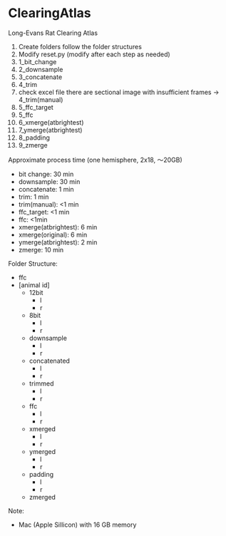 # ClearingAtlas
Long-Evans Rat Clearing Atlas

1. Create folders
    follow the folder structures
2. Modify reset.py (modify after each step as needed)
3. 1_bit_change
4. 2_downsample
5. 3_concatenate
6. 4_trim
7. check excel file
    there are sectional image with insufficient frames -> 4_trim(manual)
8. 5_ffc_target
9. 5_ffc
10. 6_xmerge(atbrightest)
11. 7_ymerge(atbrightest)
12. 8_padding
13. 9_zmerge

Approximate process time (one hemisphere, 2x18, 〜20GB)
- bit change: 30 min
- downsample: 30 min
- concatenate: 1 min
- trim: 1 min
- trim(manual): <1 min
- ffc_target: <1 min
- ffc: <1min
- xmerge(atbrightest): 6 min
- xmerge(original): 6 min
- ymerge(atbrightest): 2 min
- zmerge: 10 min

Folder Structure:

- ffc
- [animal id]
    - 12bit
        - l
        - r
    - 8bit
        - l
        - r
    - downsample
        - l
        - r
    - concatenated
        - l
        - r
    - trimmed
        - l
        - r
    - ffc
        - l
        - r
    - xmerged
        - l
        - r
    - ymerged
        - l
        - r
    - padding
        - l
        - r
    - zmerged

Note:
- Mac (Apple Sillicon) with 16 GB memory
